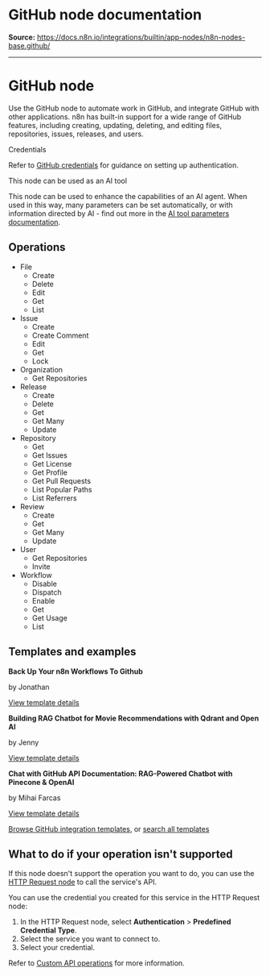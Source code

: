 # GitHub node documentation

**Source:** https://docs.n8n.io/integrations/builtin/app-nodes/n8n-nodes-base.github/

---

# GitHub node

Use the GitHub node to automate work in GitHub, and integrate GitHub with other applications. n8n has built-in support for a wide range of GitHub features, including creating, updating, deleting, and editing files, repositories, issues, releases, and users.

Credentials

Refer to [GitHub credentials](../../credentials/github/) for guidance on setting up authentication.

This node can be used as an AI tool

This node can be used to enhance the capabilities of an AI agent. When used in this way, many parameters can be set automatically, or with information directed by AI - find out more in the [AI tool parameters documentation](../../../../advanced-ai/examples/using-the-fromai-function/).

## Operations

- File
  - Create
  - Delete
  - Edit
  - Get
  - List
- Issue
  - Create
  - Create Comment
  - Edit
  - Get
  - Lock
- Organization
  - Get Repositories
- Release
  - Create
  - Delete
  - Get
  - Get Many
  - Update
- Repository
  - Get
  - Get Issues
  - Get License
  - Get Profile
  - Get Pull Requests
  - List Popular Paths
  - List Referrers
- Review
  - Create
  - Get
  - Get Many
  - Update
- User
  - Get Repositories
  - Invite
- Workflow
  - Disable
  - Dispatch
  - Enable
  - Get
  - Get Usage
  - List

## Templates and examples

**Back Up Your n8n Workflows To Github**

by Jonathan

[View template details](https://n8n.io/workflows/1534-back-up-your-n8n-workflows-to-github/)

**Building RAG Chatbot for Movie Recommendations with Qdrant and Open AI**

by Jenny

[View template details](https://n8n.io/workflows/2440-building-rag-chatbot-for-movie-recommendations-with-qdrant-and-open-ai/)

**Chat with GitHub API Documentation: RAG-Powered Chatbot with Pinecone & OpenAI**

by Mihai Farcas

[View template details](https://n8n.io/workflows/2705-chat-with-github-api-documentation-rag-powered-chatbot-with-pinecone-and-openai/)

[Browse GitHub integration templates](https://n8n.io/integrations/github/), or [search all templates](https://n8n.io/workflows/)

## What to do if your operation isn't supported

If this node doesn't support the operation you want to do, you can use the [HTTP Request node](../../core-nodes/n8n-nodes-base.httprequest/) to call the service's API.

You can use the credential you created for this service in the HTTP Request node:

1. In the HTTP Request node, select **Authentication** > **Predefined Credential Type**.
2. Select the service you want to connect to.
3. Select your credential.

Refer to [Custom API operations](../../../custom-operations/) for more information.
